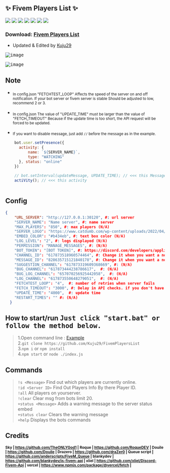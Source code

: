 ## ✨ Fivem Players List ✨
[![](https://img.shields.io/github/languages/code-size/Kuju29/FivemPlayersList)](https://github.com/Kuju29/FivemPlayersList)
[![](https://img.shields.io/badge/discord.js-v12.5.3-brightgreen)](https://github.com/Kuju29/FivemPlayersList/)
[![](https://img.shields.io/node/v/bot)](https://github.com/Kuju29/FivemPlayersList/)
[![](https://img.shields.io/maintenance/yes/2022)](https://github.com/Kuju29/FivemPlayersList/)
[![](https://img.shields.io/github/issues/Kuju29/FivemPlayersList)](https://github.com/Kuju29/FivemPlayersList/)
[![](https://img.shields.io/github/languages/count/Kuju29/FivemPlayersList)](https://github.com/Kuju29/FivemPlayersList/)
[![](https://img.shields.io/github/languages/top/Kuju29/FivemPlayersList)](https://github.com/Kuju29/FivemPlayersList/)

### Download: [Fivem Players List](https://github.com/Kuju29/FivemPlayersList/archive/refs/heads/main.zip)
  
- Updated & Edited by [Kuju29](https://github.com/Kuju29)</sub>

<kbd> ![image](https://user-images.githubusercontent.com/22098092/165664830-ef78dc7d-aa21-432f-877d-0c1784a0783c.png)

<kbd> ![image](https://user-images.githubusercontent.com/22098092/171444111-48e2eec6-190b-49dd-a514-f5fe784ec1fe.png)


## Note  
- <sub>In config.json "FETCHTEST_LOOP" Affects the speed of the server on and off notification. If your bot server or fivem server is stable Should be adjusted to low, recommend 2 or 3.</sub>
  
- <sub>In config.json The value of "UPDATE_TIME" must be larger than the value of "FETCH_TIMEOUT" Because if the update time is too short, the API request will be forced to be updated.</sub> 
  
- <sub>If you want to disable message, just add `//` before the message as in the example.</sub>
```js
    bot.user.setPresence({
      activity: {
          name: `${SERVER_NAME}`,
          type: "WATCHING"
      }, status: "online"
    })
    
    // bot.setInterval(updateMessage, UPDATE_TIME); // <<< this Message
    actiVity(); // <<< this activity
    
```
  
## Config
```json
{
    "URL_SERVER": "http://127.0.0.1:30120", #: url server
    "SERVER_NAME": "Name server", #: name server
    "MAX_PLAYERS": "850", #: max players (N/A)
    "SERVER_LOGO": "https://www.catdumb.com/wp-content/uploads/2022/04/2-75.jpg", #: server Logo
    "EMBED_COLOR": "#b434eb", #: text box color (N/A)
    "LOG_LEVEL": "2", #: logs displayed (N/A)
    "PERMISSION": "MANAGE_MESSAGES", #: (N/A)
    "BOT_TOKEN": "[BOT TOKEN]", #: https://discord.com/developers/applications
    "CHANNEL_ID": "617873518960574464", #: Change it when you want a notification in discord room
    "MESSAGE_ID": "828635715121840178", #: Change it when you want a notification in discord room
    "SUGGESTION_CHANNEL": "617873319609368669", #: (N/A)
    "BUG_CHANNEL": "617873444238786617",  #: (N/A)
    "BUG_LOG_CHANNEL": "657070256925442058",  #: (N/A)
    "LOG_CHANNEL": "617873550648279051",  #: (N/A)
    "FETCHTEST_LOOP": "4",  #: number of retries when server fails
    "FETCH_TIMEOUT": "3000", #: Delay in API checks. if you don't have this will make it look like you are attacking the server.
    "UPDATE_TIME": "4000",  #: update time
    "RESTART_TIMES": "" #: (N/A)
  }
```
  
## How to start/run <kbd>**Just click "start.bat" or follow the method below.**

> 1.Open command line : [Example](https://user-images.githubusercontent.com/22098092/165669382-26958438-b58a-4bb7-90a9-bd7ce55f7210.png)\
> 2.`git clone https://github.com/Kuju29/FivemPlayersList`\
> 3.`npm i` or `npm install`\
> 4.`npm start` or `node ./index.js`

  
## Commands

> `!s <Message>`  Find out which players are currently online. \
> `!id <Server ID>` Find Out Players Info By there Player ID. \
> `!all`  All players on yourserver. \
> `!clear`  Clear msg from bots limit 20.  \
> `+status <Message>`  Adds a warning message to the server status embed  \
> `+status clear`  Clears the warning message\
> `+help`  Displays the bots commands

    
## Credits
**<sub>Sky | https://github.com/TheONLYGod1 | 
Roque | https://github.com/RoqueDEV | 
Douile | https://github.com/Douile | 
Drazero | https://github.com/draZer0 | 
Queue script | https://github.com/anderscripts/FiveM_Queue | 
blankydev | https://github.com/blankydev/js-fivem-api | 
xliel | https://github.com/xliel/Discord-Fivem-Api | 
vercel | https://www.npmjs.com/package/@vercel/fetch |</sub>**
